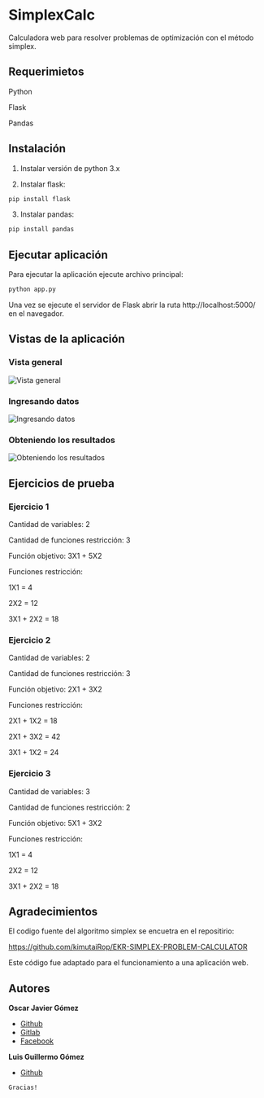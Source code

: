 # SimplexCalc
Calculadora web para resolver problemas de optimización con el método simplex.

## Requerimietos
Python

Flask

Pandas

## Instalación

1. Instalar versión de python 3.x

2. Instalar flask:
```python
pip install flask
```

3. Instalar pandas:
```python
pip install pandas
```

## Ejecutar aplicación
Para ejecutar la aplicación ejecute archivo principal:
```python
python app.py
```
Una vez se ejecute el servidor de Flask abrir la ruta http://localhost:5000/ en el navegador. 

## Vistas de la aplicación
### Vista general
![Vista general](https://github.com/oscargithup2018/simplex/blob/master/screen_shots/general_view.jpg)

### Ingresando datos
![Ingresando datos](https://github.com/oscargithup2018/simplex/blob/master/screen_shots/data.jpg)

### Obteniendo los resultados
![Obteniendo los resultados](https://github.com/oscargithup2018/simplex/blob/master/screen_shots/optimal_solution.jpg)


## Ejercicios de prueba
### Ejercicio 1
Cantidad de variables: 2

Cantidad de funciones restricción: 3

Función objetivo: 3X1 + 5X2

Funciones restricción: 

1X1 = 4

2X2 = 12

3X1 + 2X2 = 18
 
### Ejercicio 2
Cantidad de variables: 2

Cantidad de funciones restricción: 3

Función objetivo: 2X1 + 3X2

Funciones restricción:

2X1 + 1X2 = 18

2X1 + 3X2 = 42

3X1 + 1X2 = 24

### Ejercicio 3
Cantidad de variables: 3

Cantidad de funciones restricción: 2

Función objetivo: 5X1 + 3X2

Funciones restricción:

1X1 = 4

2X2 = 12

3X1 + 2X2 = 18 


## Agradecimientos
El codigo fuente del algoritmo simplex se encuetra en el repositirio:

https://github.com/kimutaiRop/EKR-SIMPLEX-PROBLEM-CALCULATOR

Este código fue adaptado para el funcionamiento a una aplicación web.



## Autores

**Oscar Javier Gómez**  
- [Github](https://github.com/oscargithup2018)
- [Gitlab](https://gitlab.com/oscarjaviergosa)
- [Facebook](https://web.facebook.com/oscarjavier.gomezsanchez.3)

**Luis Guillermo Gómez**  
- [Github](https://github.com/luisgomez29)


```
Gracias!
```
